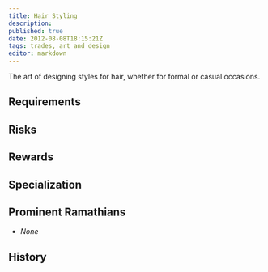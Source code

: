 ```yaml
---
title: Hair Styling
description:
published: true
date: 2012-08-08T18:15:21Z
tags: trades, art and design
editor: markdown
---
```


The art of designing styles for hair, whether for formal or casual occasions.

## Requirements

## Risks

## Rewards

## Specialization

## Prominent Ramathians

- *None*

## History